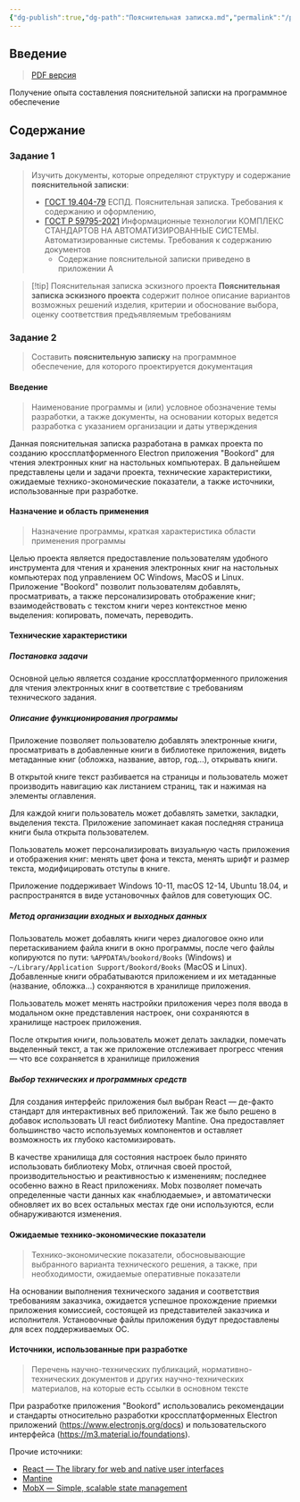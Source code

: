 ```yaml
---
{"dg-publish":true,"dg-path":"Пояснительная записка.md","permalink":"/poyasnitelnaya-zapiska/","title":"Пояснительная записка"}
---
```



## Введение
> [PDF версия](https://bookord-docs.vercel.app/img/attachments/Project%20Docs%20-%20%D0%9F%D1%80%D0%B0%D0%BA%D1%82%D0%B8%D0%BA%D0%B0%204%20-%20K34401%20-%20%D0%A0%D0%B5%D0%B9%D0%BD%D0%B3%D0%B5%D0%B2%D0%B5%D1%80%D1%86%20%D0%92.%D0%90..pdf)

Получение опыта составления пояснительной записки на программное обеспечение


## Содержание

### Задание 1
> Изучить документы, которые определяют структуру и содержание **пояснительной записки**:
> - [ГОСТ 19.404-79](https://www.swrit.ru/doc/espd/19.404-79.pdf) ЕСПД. Пояснительная записка. Требования к содержанию и оформлению,
> - [ГОСТ Р 59795-2021](https://www.swrit.ru/doc/gost34/59795-2021.pdf) Информационные технологии КОМПЛЕКС СТАНДАРТОВ НА АВТОМАТИЗИРОВАННЫЕ СИСТЕМЫ. Автоматизированные системы. Требования к содержанию документов
> 	- Содержание пояснительной записки приведено в приложении А


> [!tip] Пояснительная записка эскизного проекта 
> **Пояснительная записка эскизного проекта** содержит полное описание вариантов возможных решений изделия, критерии и обоснование выбора, оценку соответствия предъявляемым требованиям



### Задание 2
> Составить **пояснительную записку** на программное обеспечение, для которого проектируется документация

<div style="page-break-after: always;"></div>


#### Введение
> Наименование программы и (или) условное обозначение темы разработки, а также документы, на основании которых ведется разработка с указанием организации и даты утверждения

Данная пояснительная записка разработана в рамках проекта по созданию кроссплатформенного Electron приложения "Bookord" для чтения электронных книг на настольных компьютерах. В дальнейшем представлены цели и задачи проекта, технические характеристики, ожидаемые технико-экономические показатели, а также источники, использованные при разработке.

#### Назначение и область применения
> Назначение программы, краткая характеристика области применения программы

Целью проекта является предоставление пользователям удобного инструмента для чтения и хранения электронных книг на настольных компьютерах под управлением ОС Windows, MacOS и Linux. Приложение "Bookord" позволит пользователям добавлять, просматривать, а также персонализировать отображение книг; взаимодействовать с текстом книги через контекстное меню выделения: копировать, помечать, переводить.

#### Технические характеристики

##### Постановка задачи 

Основной целью является создание кроссплатформенного приложения для чтения электронных книг в соответствие с требованиям технического задания.

##### Описание функционирования программы


Приложение позволяет пользователю добавлять электронные книги, просматривать в добавленные книги в библиотеке приложения, видеть метаданные книг (обложка, название, автор, год...), открывать книги. 

В открытой книге текст разбивается на страницы и пользователь может производить навигацию как листанием страниц, так и нажимая на элементы оглавления. 

Для каждой книги пользователь может добавлять заметки, закладки, выделения текста. Приложение запоминает какая последняя страница книги была открыта пользователем.

Пользователь может персонализировать визуальную часть приложения и отображения книг: менять цвет фона и текста, менять шрифт и размер текста, модифицировать отступы в книге.

Приложение поддерживает Windows 10-11, macOS 12-14, Ubuntu 18.04, и распространятся в виде установочных файлов для советующих ОС.

##### Метод организации входных и выходных данных

Пользователь может добавлять книги через диалоговое окно или перетаскиванием файла книги в окно программы, после чего файлы копируются по пути: `%APPDATA%/bookord/Books` (Windows) и `~/Library/Application Support/Bookord/Books` (MacOS и Linux). Добавленные книги обрабатываются приложением и их метаданные (название, обложка...) сохраняются в хранилище приложения.

Пользователь может менять настройки приложения через поля ввода в модальном окне представления настроек, они сохраняются в хранилище настроек приложения.

После открытия книги, пользователь может делать закладки, помечать выделенный текст, а так же приложение отслеживает прогресс чтения ― что все сохраняется в хранилище приложения

##### Выбор технических и программных средств

Для создания интерфейс приложения был выбран React ― де-факто стандарт для интерактивных веб приложений. Так же было решено в добавок использовать UI react библиотеку Mantine. Она предоставляет большинство часто используемых компонентов и оставляет возможность их глубоко кастомизировать. 

В качестве хранилища для состояния настроек было принято использовать
библиотеку Mobx, отличная своей простой, производительностью и
реактивностью к изменениям; последнее особенно важно в React
приложениях. Mobx позволяет помечать определенные части данных как
«наблюдаемые», и автоматически обновляет их во всех остальных местах где
они используются, если обнаруживаются изменения.


<div style="page-break-after: always;"></div>

#### Ожидаемые технико-экономические показатели
> Технико-экономические показатели, обосновывающие выбранного варианта технического решения, а также, при необходимости, ожидаемые оперативные показатели

На основании выполнения технического задания и соответствия требованиям заказчика, ожидается успешное прохождение приемки приложения комиссией, состоящей из представителей заказчика и исполнителя. Установочные файлы приложения будут предоставлены для всех поддерживаемых ОС.

#### Источники, использованные при разработке
> Перечень научно-технических публикаций, нормативно-технических документов и других научно-технических материалов, на которые есть ссылки в основном тексте

При разработке приложения "Bookord" использовались рекомендации и стандарты относительно разработки кроссплатформенных Electron приложений (https://www.electronjs.org/docs) и пользовательского интерфейса (https://m3.material.io/foundations).

Прочие источники:
- [React ― The library for web and native user interfaces](https://react.dev/)
- [Mantine](https://mantine.dev/)
- [MobX ― Simple, scalable state management](https://mobx.js.org/)